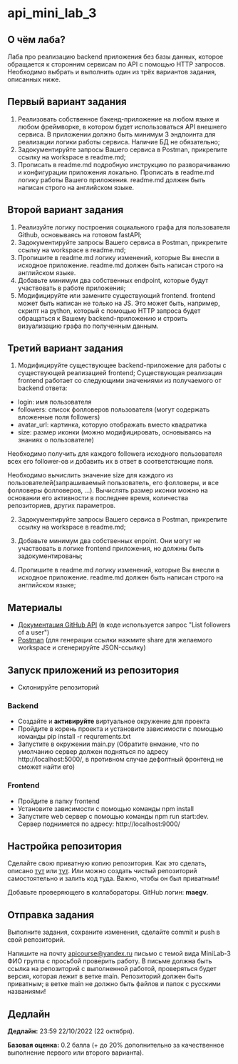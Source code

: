 # api_mini_lab_3
## О чём лаба?
Лаба про реализацию backend приложения без базы данных, которое обращается к сторонним сервисам по API с помощью HTTP запросов. Необходимо выбрать и выполнить один из трёх вариантов задания, описанных ниже.

## Первый вариант задания 
1. Реализовать собственное бэкенд-приложение на любом языке и любом фреймворке, в котором будет использоваться API внешнего сервиса. В приложении должно быть минимум 3 эндпоинта для реализации логики работы сервиса. Наличие БД не обязательно;
2. Задокументируйте запросы Вашего сервиса в Postman, прикрепите ссылку на workspace в readme.md;
3. Прописать в readme.md подробную инструкцию по разворачиванию и конфигурации приложения локально. Прописать в readme.md логику работы Вашего приложения. readme.md должен быть написан строго на английском языке.


## Второй вариант задания
1. Реализуйте логику построения социального графа для пользователя Github, основываясь на готовом fastAPI;
2. Задокументируйте запросы Вашего сервиса в Postman, прикрепите ссылку на workspace в readme.md;
3. Пропишите в readme.md логику изменений, которые Вы внесли в исходное приложение. readme.md должен быть написан строго на английском языке.
4. Добавьте минимум два собственных endpoint, которые будут участвовать в работе приложения;
5. Модифицируйте или замените существующий frontend. frontend может быть написан не только на JS. Это может быть, например, скрипт на python, который с помощью HTTP запроса будет обращаться к Вашему backend-приложению и строить визуализацию графа по полученным данным.


## Третий вариант задания
1. Модифицируйте существующее backend-приложение для работы с существующей реализацией frontend;
Существующая реализация frontend работает со следующими значениями из получаемого от backend ответа:
- login: имя пользователя
- followers: список фолловеров пользователя (могут содержать вложенные поля followers)
- avatar_url: картинка, которую отображать вместо квадратика
- size: размер иконки (можно модифицировать, основываясь на знаниях о пользователе)

Необходимо получить для каждого followera исходного пользователя всех его follower-ов и добавить их в ответ в соответствющие поля.

Необходимо вычислить значение size для каждого из пользователей(запрашиваемый пользователь, его фолловеры, и все фолловеры фолловеров, ...). Вычислять размер иконки можно на основании его активности в последнее время, количества репозиториев, других параметров.

2. Задокументируйте запросы Вашего сервиса в Postman, прикрепите ссылку на workspace в readme.md;

3. Добавьте минимум два собственных enpoint. Они могут не участвовать в логике frontend приложения, но должны быть задокументированы;

4. Пропишите в readme.md логику изменений, которые Вы внесли в исходное приложение. readme.md должен быть написан строго на английском языке;

## Материалы
* [Документация GitHub API](https://docs.github.com/en/rest/users/followers) (в коде используется запрос "List followers of a user")
* [Postman](https://www.postman.com/) (для генерации ссылки нажмите share для желаемого workspace и сгенерируйте JSON-ссылку)


## Запуск приложений из репозитория
* Склонируйте репозиторий
### Backend
* Создайте и **активируйте** виртуальное окружение для проекта 
* Пройдите в корень проекта и установите зависимости с помощью команды pip install -r requrements.txt
* Запустите в окружении main.py (Обратите внмание, что по умолчанию сервер должен подняться по адресу http://localhost:5000/, в противном случае дефолтный фронтенд не сможет найти его)
### Frontend
* Пройдите в папку frontend
* Установите зависимости с помощью команды npm install
* Запустите web сервер с помощью команды npm run start:dev. Сервер поднимется по адресу: http://localhost:9000/



## Настройка репозитория
Сделайте свою приватную копию репозитория. Как это сделать, описано [тут](https://gist.github.com/0xjac/85097472043b697ab57ba1b1c7530274) или [тут](https://stackoverflow.com/questions/10065526/github-how-to-make-a-fork-of-public-repository-private). Или можно создать чистый репозиторий самостоятельно и залить код туда. Важно, чтобы он был приватным!

Добавьте проверяющего в коллабораторы. GitHub логин: **maegv**.

## Отправка задания
Выполните задания, сохраните изменения, сделайте commit и push в свой репозиторий.

Напишите на почту apicourse@yandex.ru письмо с темой вида MiniLab-3 ФИО группа с просьбой проверить работу. В письме должна быть ссылка на репозиторий с выполненной работой, проверяться будет версия, которая лежит в ветке main. Репозиторий должен быть приватным; в ветке main не должно быть файлов и папок с русскими названиями!


## Дедлайн
**Дедлайн:** 23:59 22/10/2022 (22 октября).

**Базовая оценка:** 0.2 балла (+ до 20% дополнительно за качественное выполнение первого или второго варианта).
